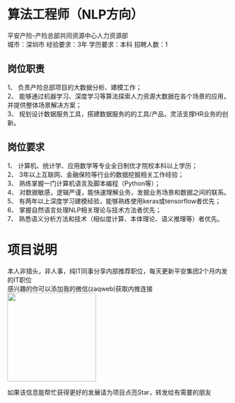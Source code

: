 # 算法工程师（NLP方向）
平安产险-产险总部共同资源中心人力资源部  
城市：深圳市 经验要求：3年 学历要求：本科  招聘人数：1

## 岗位职责
1、 负责产险总部项目的大数据分析、建模工作；   
2、 能够通过机器学习、深度学习等算法探索人力资源大数据在各个场景的应用，并提供整体场景解决方案；   
3、 规划设计数据服务工具，搭建数据服务的的工具/产品，灵活支撑HR业务的创新。

## 岗位要求
1、 计算机、统计学、应用数学等专业全日制优才院校本科以上学历；   
2、 3年以上互联网、金融保险等行业的数据挖掘相关工作经验；   
3、 熟练掌握一门计算机语言及脚本编程（Python等）；   
4、 对数据敏感，逻辑严谨，能快速理解业务，发掘业务场景和数据之间的联系。   
5、 有两年以上深度学习建模经验，能够熟练使用keras或tensorflow者优先；   
6、 掌握自然语言处理NLP相关理论与技术方法者优先；   
7、 熟悉语义分析方法和技术（相似度计算、本体理论、语义推理等）者优先。

# 项目说明

本人非猎头，非人事，纯IT同事分享内部推荐职位，每天更新平安集团2个月内发的IT职位  
感兴趣的你可以添加我的微信(zaqweb)获取内推连接  
<img src="https://github.com/zaqweb/PA-IT-JOBS/blob/master/WechatICode.jpeg"  height="200" width="200">

如果该信息能帮忙获得更好的发展请为项目点亮Star，转发给有需要的朋友




